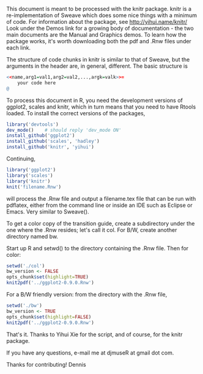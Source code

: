 This document is meant to be processed with the knitr package. knitr is a re-implementation 
of Sweave which does some nice things with a minimum of code.
For information about the package, see http://yihui.name/knitr/ Look under the
Demos link for a growing body of documentation - the two main documents are the Manual 
and Graphics demos. To learn how the package works, it's worth downloading both the pdf 
and .Rnw files under each link.

The structure of code chunks in knitr is similar to that of Sweave, but the arguments in
the header are, in general, different. The basic structure is

```r
<<name,arg1=val1,arg2=val2,...,argk=valk>>=
    your code here
@
```

To process this document in R, you need the development versions of ggplot2, scales and 
knitr, which in turn means that you need to have Rtools loaded. To install the correct 
versions of the packages,

```r
library('devtools')
dev_mode()    # should reply 'dev_mode ON'
install_github('ggplot2')
install_github('scales', 'hadley')
install_github('knitr', 'yihui')
```

Continuing,

```r
library('ggplot2')
library('scales')
library('knitr')
knit('filename.Rnw')
```

will process the .Rnw file and output a filename.tex file that can be run with pdflatex, either
from the command line or inside an IDE such as Eclipse or Emacs. Very similar to Sweave(). 

To get a color copy of the transition guide, create a subdirectory under the one where the .Rnw 
resides; let's call it col. For B/W, create another directory named bw.

Start up R and setwd() to the directory containing the .Rnw file. Then for color:

```r
setwd('./col')
bw_version <- FALSE
opts_chunk$set(highlight=TRUE)
knit2pdf('../ggplot2-0.9.0.Rnw')
```

For a B/W friendly version: from the directory with the .Rnw file,

```r
setwd('./bw')
bw_version <- TRUE
opts_chunk$set(highlight=FALSE)
knit2pdf('../ggplot2-0.9.0.Rnw')
```

That's it. Thanks to Yihui Xie for the script, and of course, for the knitr package.

If you have any questions, e-mail me at djmuseR at gmail dot com.

Thanks for contributing!
Dennis